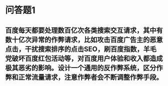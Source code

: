 # 问答题1
## 百度每天都要处理数百亿次各类搜索交互请求，其中有数十亿次异常的作弊请求，比如攻击百度广告主的恶意点击，干扰搜索排序的点击SEO，刷百度指数，羊毛党破坏百度红包活动等，对百度用户体验和收入都造成极其恶劣的影响。设计一个通用的反作弊系统，区分作弊和正常流量请求，注意作弊者会不断调整作弊手段。

